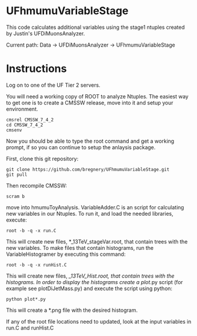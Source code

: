 # UFhmumuVariableStage
This code calculates additional variables using the stage1 ntuples created by Justin's UFDiMuonsAnalyzer.

Current path: Data -> UFDiMuonsAnalyzer -> UFhmumuVariableStage

Instructions
============

Log on to one of the UF Tier 2 servers.  

You will need a working copy of ROOT to analyze Ntuples.  The easiest way to get one is to create a CMSSW release, move into it and setup your environment.

    cmsrel CMSSW_7_4_2
    cd CMSSW_7_4_2
    cmsenv

Now you should be able to type the root command and get a working prompt, if so you can continue to setup the anlaysis package.

First, clone this git repository:

    git clone https://github.com/bregnery/UFhmumuVariableStage.git
    git pull

Then recompile CMSSW:

    scram b
    
move into hmumuToyAnalysis.  VariableAdder.C is an script for calculating new variables in our Ntuples.  To run it, and load the needed libraries, execute:

    root -b -q -x run.C
    
This will create new files, *_13TeV_stageVar.root, that contain trees with the new variables. To make files that contain histograms, run the VariableHistogramer by executing this command:

    root -b -q -x runHist.C
    
This will create new files, *_13TeV_Hist.root, that contain trees with the histograms. 
In order to display the histograms create a plot*.py script (for example see plotDiJetMass.py) and execute the script using python:

    python plot*.py
    
This will create a *.png file with the desired histogram.

If any of the root file locations need to updated, look at the input variables in run.C and runHist.C
    
